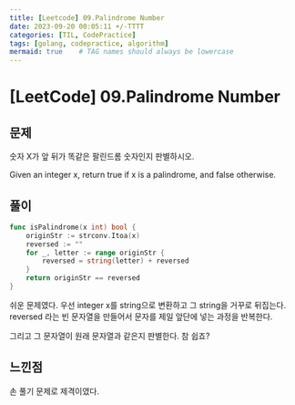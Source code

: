 ```yaml
---
title: [Leetcode] 09.Palindrome Number
date: 2023-09-20 00:05:11 +/-TTTT
categories: [TIL, CodePractice]
tags: [golang, codepractice, algorithm]
mermaid: true    # TAG names should always be lowercase
---
```


# [LeetCode] 09.Palindrome Number

## 문제

숫자 X가 앞 뒤가 똑같은 팔린드롬 숫자인지 판별하시오.

Given an integer x, return true if x is a palindrome, and false otherwise.

## 풀이
```go
func isPalindrome(x int) bool {
    originStr := strconv.Itoa(x)
	reversed := ""
	for _, letter := range originStr {
		reversed = string(letter) + reversed
	}
	return originStr == reversed
}
```

쉬운 문제였다. 우선 integer x를 string으로 변환하고 그 string을 거꾸로 뒤집는다. reversed 라는 빈 문자열을 만들어서 문자를 제일 앞단에 넣는 과정을 반복한다.

그리고 그 문자열이 원래 문자열과 같은지 판별한다. 참 쉽죠?

## 느낀점
손 풀기 문제로 제격이였다.